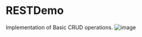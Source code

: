 # RESTDemo
Implementation of Basic CRUD operations.
![image](https://user-images.githubusercontent.com/72013238/157300112-ba1e188a-4b51-4c46-8958-98130d61d8cb.png)

